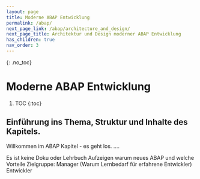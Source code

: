 ```yaml
---
layout: page
title: Moderne ABAP Entwicklung
permalink: /abap/
next_page_link: /abap/architecture_and_design/
next_page_title: Architektur und Design moderner ABAP Entwicklung
has_children: true
nav_order: 3
---
```


{: .no_toc}
# Moderne ABAP Entwicklung

1. TOC
{:toc}

## Einführung ins Thema, Struktur und Inhalte des Kapitels.

Willkommen im ABAP Kapitel - es geht los. ....


Es ist keine Doku oder Lehrbuch
Aufzeigen warum neues ABAP und welche Vorteile
Zielgruppe:
 Manager (Warum Lernbedarf für erfahrene Entwickler)
 Entwickler
